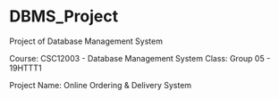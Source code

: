 # DBMS_Project
Project of Database Management System

Course: CSC12003 - Database Management System
Class: Group 05 - 19HTTT1

Project Name: Online Ordering & Delivery System
